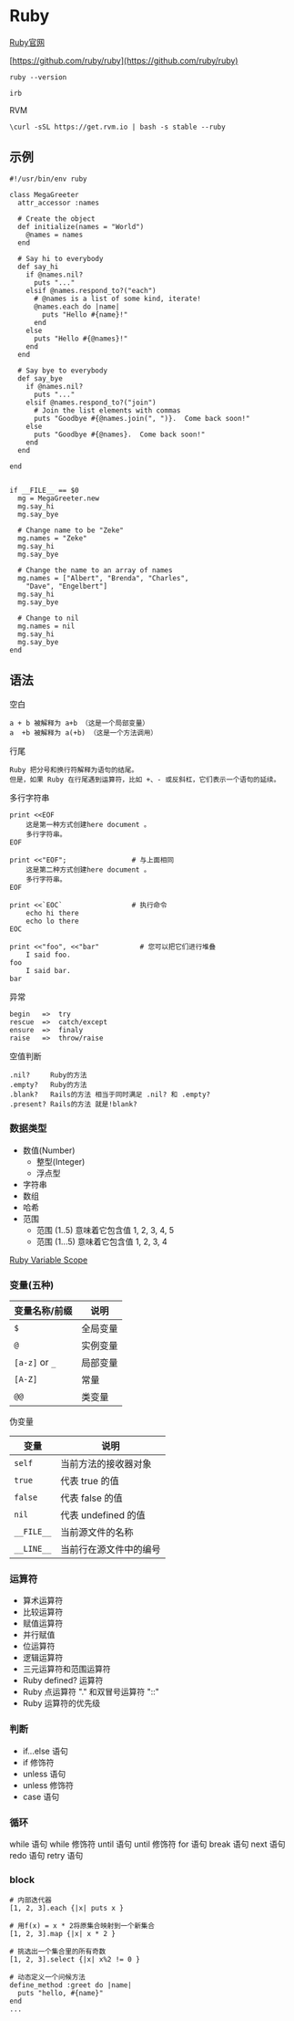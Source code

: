 # Ruby

[Ruby官网](https://www.ruby-lang.org/zh_cn/)

[https://github.com/ruby/ruby](https://github.com/ruby/ruby)

```
ruby --version
```

```
irb
```

RVM
```
\curl -sSL https://get.rvm.io | bash -s stable --ruby
```

## 示例

```
#!/usr/bin/env ruby

class MegaGreeter
  attr_accessor :names

  # Create the object
  def initialize(names = "World")
    @names = names
  end

  # Say hi to everybody
  def say_hi
    if @names.nil?
      puts "..."
    elsif @names.respond_to?("each")
      # @names is a list of some kind, iterate!
      @names.each do |name|
        puts "Hello #{name}!"
      end
    else
      puts "Hello #{@names}!"
    end
  end

  # Say bye to everybody
  def say_bye
    if @names.nil?
      puts "..."
    elsif @names.respond_to?("join")
      # Join the list elements with commas
      puts "Goodbye #{@names.join(", ")}.  Come back soon!"
    else
      puts "Goodbye #{@names}.  Come back soon!"
    end
  end

end


if __FILE__ == $0
  mg = MegaGreeter.new
  mg.say_hi
  mg.say_bye

  # Change name to be "Zeke"
  mg.names = "Zeke"
  mg.say_hi
  mg.say_bye

  # Change the name to an array of names
  mg.names = ["Albert", "Brenda", "Charles",
    "Dave", "Engelbert"]
  mg.say_hi
  mg.say_bye

  # Change to nil
  mg.names = nil
  mg.say_hi
  mg.say_bye
end
```

## 语法

空白
```
a + b 被解释为 a+b （这是一个局部变量）
a  +b 被解释为 a(+b) （这是一个方法调用）
```

行尾
```
Ruby 把分号和换行符解释为语句的结尾。
但是，如果 Ruby 在行尾遇到运算符，比如 +、- 或反斜杠，它们表示一个语句的延续。
```

多行字符串
```
print <<EOF
    这是第一种方式创建here document 。
    多行字符串。
EOF
 
print <<"EOF";                # 与上面相同
    这是第二种方式创建here document 。
    多行字符串。
EOF
 
print <<`EOC`                 # 执行命令
    echo hi there
    echo lo there
EOC
 
print <<"foo", <<"bar"          # 您可以把它们进行堆叠
    I said foo.
foo
    I said bar.
bar
```

异常
```
begin   =>  try
rescue  =>  catch/except
ensure  =>  finaly
raise   =>  throw/raise
```

空值判断
```
.nil?     Ruby的方法
.empty?   Ruby的方法
.blank?   Rails的方法 相当于同时满足 .nil? 和 .empty?
.present? Rails的方法 就是!blank?
```

### 数据类型

- 数值(Number)
  - 整型(Integer)
  - 浮点型
- 字符串
- 数组
- 哈希
- 范围
  - 范围 (1..5) 意味着它包含值 1, 2, 3, 4, 5
  - 范围 (1...5) 意味着它包含值 1, 2, 3, 4

[Ruby Variable Scope](https://www.techotopia.com/index.php/Ruby_Variable_Scope)

### 变量(五种)

变量名称/前缀 | 说明
--- | ---
`$`	| 全局变量
`@`	| 实例变量
`[a-z]` or `_`	| 局部变量
`[A-Z]`	| 常量
`@@`	| 类变量

伪变量

变量 | 说明
--- | ---
`self` | 当前方法的接收器对象
`true` | 代表 true 的值
`false` | 代表 false 的值
`nil` | 代表 undefined 的值
`__FILE__` | 当前源文件的名称
`__LINE__` | 当前行在源文件中的编号

### 运算符

- 算术运算符
- 比较运算符
- 赋值运算符
- 并行赋值
- 位运算符
- 逻辑运算符
- 三元运算符和范围运算符
- Ruby defined? 运算符
- Ruby 点运算符 "." 和双冒号运算符 "::"
- Ruby 运算符的优先级

### 判断

- if...else 语句
- if 修饰符
- unless 语句
- unless 修饰符
- case 语句

### 循环

while 语句
while 修饰符
until 语句
until 修饰符
for 语句
break 语句
next 语句
redo 语句
retry 语句


### block
```
# 内部迭代器
[1, 2, 3].each {|x| puts x }

# 用f(x) = x * 2将原集合映射到一个新集合
[1, 2, 3].map {|x| x * 2 }

# 挑选出一个集合里的所有奇数
[1, 2, 3].select {|x| x%2 != 0 }

# 动态定义一个问候方法
define_method :greet do |name|
  puts "hello, #{name}"
end
...
```
